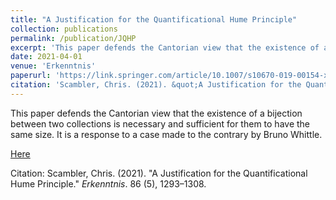 ```yaml
---
title: "A Justification for the Quantificational Hume Principle"
collection: publications
permalink: /publication/JQHP
excerpt: 'This paper defends the Cantorian view that the existence of a bijection between two collections is necessary and sufficient for them to have the same size. It is a response to a case made to the contrary by Bruno Whittle.'
date: 2021-04-01
venue: 'Erkenntnis'
paperurl: 'https://link.springer.com/article/10.1007/s10670-019-00154-x'
citation: 'Scambler, Chris. (2021). &quot;A Justification for the Quantificational Hume Principle.&quot; <i>Erkenntnis</i>.  86 (5), 1293–1308.'
---
```

This paper defends the Cantorian view that the existence of a bijection between two collections is necessary and sufficient for them to have the same size. It is a response to a case made to the contrary by Bruno Whittle. 

[Here](https://link.springer.com/article/10.1007/s10670-019-00154-x)

Citation: Scambler, Chris. (2021). "A Justification for the Quantificational Hume Principle." <i>Erkenntnis</i>.  86 (5), 1293–1308.